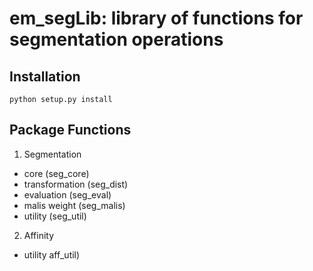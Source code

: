 # em_segLib: library of functions for segmentation operations

## Installation
`python setup.py install`

## Package Functions

1. Segmentation
  - core (seg_core)
  - transformation (seg_dist)
  - evaluation (seg_eval)
  - malis weight (seg_malis)
  - utility (seg_util)

2. Affinity 
  - utility aff_util)
